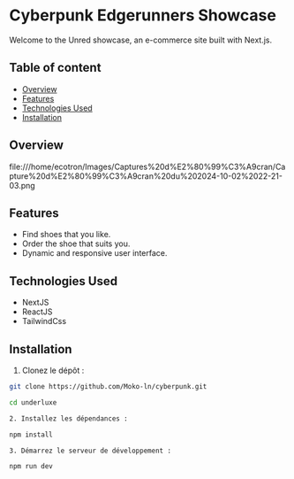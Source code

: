 #  Cyberpunk Edgerunners Showcase

Welcome to the Unred showcase, an e-commerce site built with Next.js.

## Table of content

- [Overview](#overview)
- [Features](#features)
- [Technologies Used](#technologies-used)
- [Installation](#installation)

## Overview

file:///home/ecotron/Images/Captures%20d%E2%80%99%C3%A9cran/Capture%20d%E2%80%99%C3%A9cran%20du%202024-10-02%2022-21-03.png

## Features

- Find shoes that you like.
- Order the shoe that suits you.
- Dynamic and responsive user interface.

## Technologies Used

- NextJS
- ReactJS
- TailwindCss

## Installation

1. Clonez le dépôt :

```bash
git clone https://github.com/Moko-ln/cyberpunk.git

cd underluxe

2. Installez les dépendances :

npm install

3. Démarrez le serveur de développement :

npm run dev

